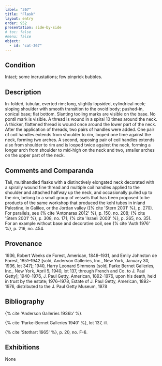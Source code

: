 ```yaml
---
label: "367"
title: "Flask"
layout: entry
order: 952
presentation: side-by-side
# toc: false
#menu: false 
object:
  - id: "cat-367"
---
```


## Condition

Intact; some incrustations; few pinprick bubbles.

## Description

In-folded, tubular, everted rim; long, slightly lopsided, cylindrical neck; sloping shoulder with smooth transition to the ovoid body; pushed-in, conical base; flat bottom. Slanting tooling marks are visible on the base. No pontil mark is visible. A thread is wound in a spiral 10 times around the neck. A thicker, flattened thread is wound once around the lower part of the neck. After the application of threads, two pairs of handles were added. One pair of coil handles extends from shoulder to rim, looped one time against the neck, forming two arches. A second, opposing pair of coil handles extends also from shoulder to rim and is looped twice against the neck, forming a longer arch from shoulder to mid-high on the neck and two, smaller arches on the upper part of the neck.

## Comments and Comparanda

Tall, multihandled flasks with a distinctively elongated neck decorated with a spirally wound fine thread and multiple coil handles applied to the shoulder and attached halfway up the neck, and occasionally pulled up to the rim, belong to a small group of vessels that has been proposed to be products of the same workshop that produced the kohl tubes in inland Palestine, in Galilee, or the Jordan valley ({% cite 'Stern 2001' %}, p. 270). For parallels, see {% cite 'Antonaras 2012' %}, p. 150, no. 208; {% cite 'Stern 2001' %}, p. 308, no. 171; {% cite 'Israeli 2003' %}, p. 265, no. 351. For an example without base and decorative coil, see {% cite 'Auth 1976' %}, p. 219, no. 454.

## Provenance

1936, Robert Weeks de Forest, American, 1848–1931, and Emily Johnston de Forest, 1851–1942 [sold, Anderson Galleries, Inc., New York, January 30, 1936, lot 347]; 1940, Harry Leonard Simmons [sold, Parke Bernet Galleries, Inc., New York, April 5, 1940, lot 137, through French and Co. to J. Paul Getty]; 1940–1976, J. Paul Getty, American, 1892–1976, upon his death, held in trust by the estate; 1976–1978, Estate of J. Paul Getty, American, 1892–1976, distributed to the J. Paul Getty Museum, 1978

## Bibliography

{% cite 'Anderson Galleries 1936b' %}.

{% cite 'Parke-Bernet Galleries 1940' %}, lot 137, ill.

{% cite 'Stothart 1965' %}, p. 20, no. F-8.

## Exhibitions

None